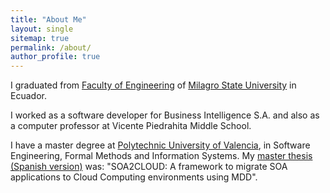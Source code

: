 ```yaml
---
title: "About Me"
layout: single
sitemap: true
permalink: /about/
author_profile: true
---
```


I graduated from [Faculty of Engineering] of [Milagro State University] in Ecuador.

I worked as a software developer for Business Intelligence S.A. and also as a computer professor at Vicente Piedrahita Middle School.

I have a master degree at [Polytechnic University of Valencia], in Software Engineering, Formal Methods and Information Systems. My [master thesis (Spanish version)] was: "SOA2CLOUD: A framework to migrate SOA applications to Cloud Computing environments using MDD".

[Faculty of Engineering]: http://www.unemi.edu.ec/faci/index.php
[Milagro State University]: http://www.unemi.edu.ec/
[Polytechnic University of Valencia]: http://www.upv.es/index-en.html
[master thesis (Spanish version)]:https://riunet.upv.es/bitstream/handle/10251/47834/1_Memoria_TFM_MiguelBottoTobar.pdf?sequence=1